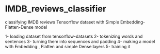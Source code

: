 # IMDB_reviews_classifier
classifying IMDB reviews Tensorflow dataset with Simple Embedding-Flatten-Dense model 

1- loading dataset from tensorflow-datasets
2- tokenizing words and sentences
3- turning them into sequences and padding
4- making a model with Embedding , Flatten and simple Dense layers
5- training it
